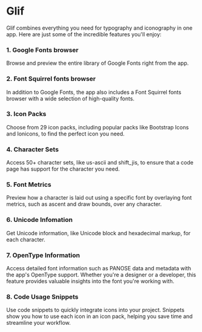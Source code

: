 # Glif

Glif combines everything you need for typography and iconography in one app. Here are just some of the incredible features you'll enjoy:

### 1. Google Fonts browser
Browse and preview the entire library of Google Fonts right from the app.

### 2. Font Squirrel fonts browser
In addition to Google Fonts, the app also includes a Font Squirrel fonts browser with a wide selection of high-quality fonts.

### 3. Icon Packs
Choose from 29 icon packs, including popular packs like Bootstrap Icons and Ionicons, to find the perfect icon you need.

### 4. Character Sets
Access 50+ character sets, like us-ascii and shift_jis, to ensure that a code page has support for the character you need.

### 5. Font Metrics
Preview how a character is laid out using a specific font by overlaying font metrics, such as ascent and draw bounds, over any character.

### 6. Unicode Infomation
Get Unicode information, like Unicode block and hexadecimal markup, for each character.

### 7. OpenType Information
Access detailed font information such as PANOSE data and metadata with the app's OpenType support. Whether you're a designer or a developer, this feature provides valuable insights into the font you're working with.

### 8. Code Usage Snippets
Use code snippets to quickly integrate icons into your project. Snippets show you how to use each icon in an icon pack, helping you save time and streamline your workflow.

